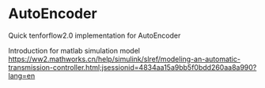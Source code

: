 # AutoEncoder
Quick tenforflow2.0 implementation for AutoEncoder

Introduction for matlab simulation model
https://ww2.mathworks.cn/help/simulink/slref/modeling-an-automatic-transmission-controller.html;jsessionid=4834aa15a9bb5f0bdd260aa8a990?lang=en
